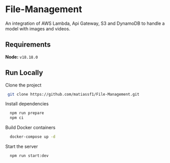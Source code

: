 # File-Management
An integration of AWS Lambda, Api Gateway, S3 and DynamoDB to handle a model with images and videos.

## Requirements

**Node:** `v18.18.0`

## Run Locally

Clone the project

```bash
 git clone https://github.com/matiassf1/File-Management.git
```

Install dependencies

```bash
  npm run prepare
  npm ci
```

Build Docker containers

```bash
  docker-compose up -d
```

Start the server

```bash
  npm run start:dev
```
